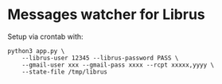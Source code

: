 # Messages watcher for Librus

Setup via crontab with:

    python3 app.py \
        --librus-user 12345 --librus-password PASS \
        --gmail-user xxx --gmail-pass xxxx --rcpt xxxxx,yyyy \
        --state-file /tmp/librus
